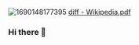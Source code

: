 ![1690148177395](https://github.com/Edosyaputra488/Edosyaputra488/assets/140353590/6882bddd-6f40-46e8-aa25-62de2bf97f1b)
[diff - Wikipedia.pdf](https://github.com/Edosyaputra488/Edosyaputra488/files/12145611/diff.-.Wikipedia.pdf)
### Hi there 👋

<!--
**Edosyaputra488/Edosyaputra488** is a ✨ _special_ ✨ repository because its `README.md` (this file) appears on your GitHub profile.

Here are some ideas to get you started:

- 🔭 I’m currently working on ...
- 🌱 I’m currently learning ...
- 👯 I’m looking to collaborate on ...
- 🤔 I’m looking for help with ...
- 💬 Ask me about ...
- 📫 How to reach me: ...
- 😄 Pronouns: ...
- ⚡ Fun fact: ...
-->
